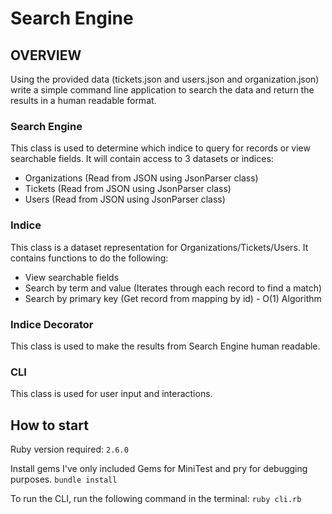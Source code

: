 # Search Engine

## OVERVIEW

Using the provided data (tickets.json and users.json and organization.json) write a simple
command line application to search the data and return the results in a human readable format.

### Search Engine
This class is used to determine which indice to query for records or view searchable fields.
It will contain access to 3 datasets or indices:
- Organizations (Read from JSON using JsonParser class)
- Tickets (Read from JSON using JsonParser class)
- Users (Read from JSON using JsonParser class)

### Indice
This class is a dataset representation for Organizations/Tickets/Users.
It contains functions to do the following:
- View searchable fields
- Search by term and value (Iterates through each record to find a match)
- Search by primary key (Get record from mapping by id) - O(1) Algorithm

### Indice Decorator
This class is used to make the results from Search Engine human readable.

### CLI
This class is used for user input and interactions.

## How to start
Ruby version required: `2.6.0`

Install gems
I've only included Gems for MiniTest and pry for debugging purposes.
`bundle install`

To run the CLI, run the following command in the terminal:
`ruby cli.rb`
